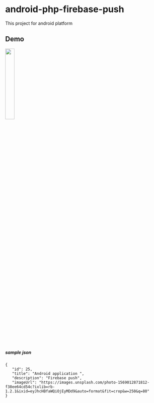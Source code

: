 # android-php-firebase-push

This project for android platform

## Demo
<div style="dispaly:flex">
    <img src="/video-demo.mp4" width="24%">
</div>


##### sample json
```
{
   "id": 25,
   "title": "Android application ",
   "description": "Firebase push",
   "imageUrl": "https://images.unsplash.com/photo-1569012871812-f38ee64cd54c?ixlib=rb-1.2.1&ixid=eyJhcHBfaWQiOjEyMDd9&auto=format&fit=crop&w=250&q=80"
}
```
